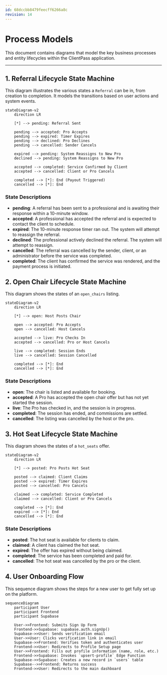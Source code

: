 ```yaml
---
id: 68dccbb8479feecff6266a8c
revision: 14
---
```


# Process Models

This document contains diagrams that model the key business processes and entity lifecycles within the ClientPass application.

---

## 1. Referral Lifecycle State Machine

This diagram illustrates the various states a `Referral` can be in, from creation to completion. It models the transitions based on user actions and system events.

```mermaid
stateDiagram-v2
    direction LR

    [*] --> pending: Referral Sent

    pending --> accepted: Pro Accepts
    pending --> expired: Timer Expires
    pending --> declined: Pro Declines
    pending --> cancelled: Sender Cancels

    expired --> pending: System Reassigns to New Pro
    declined --> pending: System Reassigns to New Pro

    accepted --> completed: Service Confirmed by Client
    accepted --> cancelled: Client or Pro Cancels

    completed --> [*]: End (Payout Triggered)
    cancelled --> [*]: End
```

### State Descriptions

- **pending**: A referral has been sent to a professional and is awaiting their response within a 10-minute window.
- **accepted**: A professional has accepted the referral and is expected to contact the client to schedule.
- **expired**: The 10-minute response timer ran out. The system will attempt to reassign the referral.
- **declined**: The professional actively declined the referral. The system will attempt to reassign.
- **cancelled**: The referral was cancelled by the sender, client, or an administrator before the service was completed.
- **completed**: The client has confirmed the service was rendered, and the payment process is initiated.

## 2. Open Chair Lifecycle State Machine

This diagram shows the states of an `open_chairs` listing.

```mermaid
stateDiagram-v2
    direction LR

    [*] --> open: Host Posts Chair

    open --> accepted: Pro Accepts
    open --> cancelled: Host Cancels

    accepted --> live: Pro Checks In
    accepted --> cancelled: Pro or Host Cancels

    live --> completed: Session Ends
    live --> cancelled: Session Cancelled

    completed --> [*]: End
    cancelled --> [*]: End
```

### State Descriptions

-   **open**: The chair is listed and available for booking.
-   **accepted**: A Pro has accepted the open chair offer but has not yet started the session.
-   **live**: The Pro has checked in, and the session is in progress.
-   **completed**: The session has ended, and commissions are settled.
-   **cancelled**: The listing was cancelled by the host or the pro.

## 3. Hot Seat Lifecycle State Machine

This diagram shows the states of a `hot_seats` offer.

```mermaid
stateDiagram-v2
    direction LR

    [*] --> posted: Pro Posts Hot Seat

    posted --> claimed: Client Claims
    posted --> expired: Timer Expires
    posted --> cancelled: Pro Cancels

    claimed --> completed: Service Completed
    claimed --> cancelled: Client or Pro Cancels

    completed --> [*]: End
    expired --> [*]: End
    cancelled --> [*]: End
```

### State Descriptions

-   **posted**: The hot seat is available for clients to claim.
-   **claimed**: A client has claimed the hot seat.
-   **expired**: The offer has expired without being claimed.
-   **completed**: The service has been completed and paid for.
-   **cancelled**: The hot seat was cancelled by the pro or the client.

## 4. User Onboarding Flow

This sequence diagram shows the steps for a new user to get fully set up on the platform.

```mermaid
sequenceDiagram
    participant User
    participant Frontend
    participant Supabase

    User->>Frontend: Submits Sign Up Form
    Frontend->>Supabase: supabase.auth.signUp()
    Supabase->>User: Sends verification email
    User->>User: Clicks verification link in email
    Supabase->>Frontend: Verifies token and authenticates user
    Frontend->>User: Redirects to Profile Setup page
    User->>Frontend: Fills out profile information (name, role, etc.)
    Frontend->>Supabase: Invokes `upsert-profile` Edge Function
    Supabase->>Supabase: Creates a new record in `users` table
    Supabase-->>Frontend: Returns success
    Frontend->>User: Redirects to the main dashboard
```